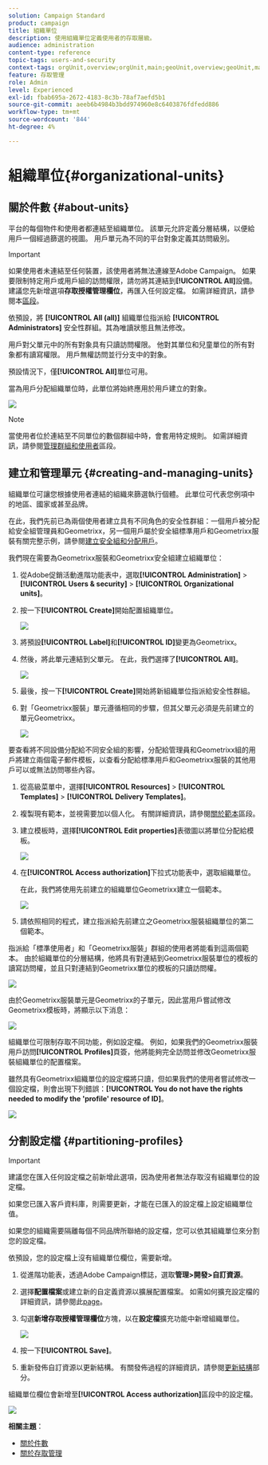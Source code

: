 ```yaml
---
solution: Campaign Standard
product: campaign
title: 組織單位
description: 使用組織單位定義使用者的存取層級。
audience: administration
content-type: reference
topic-tags: users-and-security
context-tags: orgUnit,overview;orgUnit,main;geoUnit,overview;geoUnit,main
feature: 存取管理
role: Admin
level: Experienced
exl-id: fbab695a-2672-4183-8c3b-78af7aefd5b1
source-git-commit: aeeb6b4984b3bdd974960e8c6403876fdfedd886
workflow-type: tm+mt
source-wordcount: '844'
ht-degree: 4%

---
```


# 組織單位{#organizational-units}

## 關於件數 {#about-units}

平台的每個物件和使用者都連結至組織單位。 該單元允許定義分層結構，以便給用戶一個經過篩選的視圖。 用戶單元為不同的平台對象定義其訪問級別。

>[!IMPORTANT]
>
>如果使用者未連結至任何裝置，該使用者將無法連線至Adobe Campaign。 如果要限制特定用戶或用戶組的訪問權限，請勿將其連結到&#x200B;**[!UICONTROL All]**&#x200B;設備。 建議您先新增選項&#x200B;**存取授權管理欄位**，再匯入任何設定檔。 如需詳細資訊，請參閱本[區段](../../administration/using/organizational-units.md#partitioning-profiles)。
>
>依預設，將 **[!UICONTROL All (all)]** 組織單位指派給 **[!UICONTROL Administrators]** 安全性群組。其為唯讀狀態且無法修改。

用戶對父單元中的所有對象具有只讀訪問權限。 他對其單位和兒童單位的所有對象都有讀寫權限。 用戶無權訪問並行分支中的對象。

預設情況下，僅&#x200B;**[!UICONTROL All]**&#x200B;單位可用。

當為用戶分配組織單位時，此單位將始終應用於用戶建立的對象。

![](assets/user_management_2.png)

>[!NOTE]
>
>當使用者位於連結至不同單位的數個群組中時，會套用特定規則。 如需詳細資訊，請參閱[管理群組和使用者](../../administration/using/managing-groups-and-users.md)區段。

## 建立和管理單元 {#creating-and-managing-units}

組織單位可讓您根據使用者連結的組織來篩選執行個體。 此單位可代表您例項中的地區、國家或甚至品牌。

在此，我們先前已為兩個使用者建立具有不同角色的安全性群組：一個用戶被分配給安全組管理員和Geometrixx，另一個用戶屬於安全組標準用戶和Geometrixx服裝有關完整示例，請參閱[建立安全組和分配用戶](../../administration/using/managing-groups-and-users.md#creating-a-security-group-and-assigning-users)。

我們現在需要為Geometrixx服裝和Geometrixx安全組建立組織單位：

1. 從Adobe促銷活動進階功能表中，選取&#x200B;**[!UICONTROL Administration]** > **[!UICONTROL Users & security]** > **[!UICONTROL Organizational units]**。
1. 按一下&#x200B;**[!UICONTROL Create]**&#x200B;開始配置組織單位。

   ![](assets/manage_units_1.png)

1. 將預設&#x200B;**[!UICONTROL Label]**&#x200B;和&#x200B;**[!UICONTROL ID]**&#x200B;變更為Geometrixx。
1. 然後，將此單元連結到父單元。 在此，我們選擇了&#x200B;**[!UICONTROL All]**。

   ![](assets/manage_units_2.png)

1. 最後，按一下&#x200B;**[!UICONTROL Create]**&#x200B;開始將新組織單位指派給安全性群組。
1. 對「Geometrixx服裝」單元遵循相同的步驟，但其父單元必須是先前建立的單元Geometrixx。

   ![](assets/manage_units_3.png)

要查看將不同設備分配給不同安全組的影響，分配給管理員和Geometrixx組的用戶將建立兩個電子郵件模板，以查看分配給標準用戶和Geometrixx服裝的其他用戶可以或無法訪問哪些內容。

1. 從高級菜單中，選擇&#x200B;**[!UICONTROL Resources]** > **[!UICONTROL Templates]** > **[!UICONTROL Delivery Templates]**。
1. 複製現有範本，並視需要加以個人化。 有關詳細資訊，請參閱[關於範本](../../start/using/marketing-activity-templates.md)區段。
1. 建立模板時，選擇&#x200B;**[!UICONTROL Edit properties]**&#x200B;表徵圖以將單位分配給模板。

   ![](assets/manage_units_6.png)

1. 在&#x200B;**[!UICONTROL Access authorization]**&#x200B;下拉式功能表中，選取組織單位。

   在此，我們將使用先前建立的組織單位Geometrixx建立一個範本。

   ![](assets/manage_units_5.png)

1. 請依照相同的程式，建立指派給先前建立之Geometrixx服裝組織單位的第二個範本。

指派給「標準使用者」和「Geometrixx服裝」群組的使用者將能看到這兩個範本。 由於組織單位的分層結構，他將具有對連結到Geometrixx服裝單位的模板的讀寫訪問權，並且只對連結到Geometrixx單位的模板的只讀訪問權。

![](assets/manage_units_7.png)

由於Geometrixx服裝單元是Geometrixx的子單元，因此當用戶嘗試修改Geometrixx模板時，將顯示以下消息：

![](assets/manage_units_8.png)

組織單位可限制存取不同功能，例如設定檔。 例如，如果我們的Geometrixx服裝用戶訪問&#x200B;**[!UICONTROL Profiles]**&#x200B;頁簽，他將能夠完全訪問並修改Geometrixx服裝組織單位的配置檔案。

雖然具有Geometrixx組織單位的設定檔將只讀，但如果我們的使用者嘗試修改一個設定檔，則會出現下列錯誤：**[!UICONTROL You do not have the rights needed to modify the 'profile' resource of ID]**。

![](assets/manage_units_10.png)

## 分割設定檔 {#partitioning-profiles}

>[!IMPORTANT]
>
>建議您在匯入任何設定檔之前新增此選項，因為使用者無法存取沒有組織單位的設定檔。
>
>如果您已匯入客戶資料庫，則需要更新，才能在已匯入的設定檔上設定組織單位值。

如果您的組織需要隔離每個不同品牌所聯絡的設定檔，您可以依其組織單位來分割您的設定檔。

依預設，您的設定檔上沒有組織單位欄位，需要新增。

1. 從進階功能表，透過Adobe Campaign標誌，選取&#x200B;**管理>開發>自訂資源**。
1. 選擇&#x200B;**配置檔案**&#x200B;或建立新的自定義資源以擴展配置檔案。 如需如何擴充設定檔的詳細資訊，請參閱此[page](../../developing/using/extending-the-profile-resource-with-a-new-field.md#step-1--extend-the-profile-resource)。
1. 勾選&#x200B;**新增存取授權管理欄位**&#x200B;方塊，以在&#x200B;**設定檔**&#x200B;擴充功能中新增組織單位。

   ![](assets/user_management_9.png)

1. 按一下&#x200B;**[!UICONTROL Save]**。
1. 重新發佈自訂資源以更新結構。 有關發佈過程的詳細資訊，請參閱[更新結構](../../developing/using/updating-the-database-structure.md)部分。

組織單位欄位會新增至&#x200B;**[!UICONTROL Access authorization]**&#x200B;區段中的設定檔。

![](assets/user_management_10.png)

**相關主題**：

* [關於件數](../../administration/using/organizational-units.md#about-units)
* [關於存取管理](../../administration/using/about-access-management.md)
